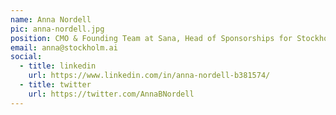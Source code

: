 ```yaml
---
name: Anna Nordell
pic: anna-nordell.jpg
position: CMO & Founding Team at Sana, Head of Sponsorships for Stockholm AI
email: anna@stockholm.ai
social:
  - title: linkedin
    url: https://www.linkedin.com/in/anna-nordell-b381574/
  - title: twitter
    url: https://twitter.com/AnnaBNordell
---
```

